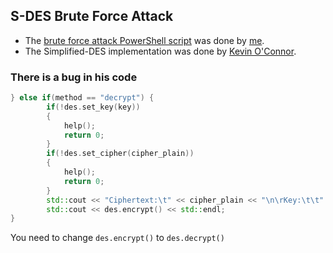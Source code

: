 ## S-DES Brute Force Attack

+ The [brute force attack PowerShell script](https://github.com/tmwatchanan/S-DES-brute-force-attack/blob/master/sdes_attack.ps1) was done by [me](http://github.com/tmwatchanan).
+ The Simplified-DES implementation was done by [Kevin O'Connor](http://kevin.oconnor.mp).

### There is a bug in his code
```cpp
} else if(method == "decrypt") {
		if(!des.set_key(key))
		{
			help();
			return 0;
		}
		if(!des.set_cipher(cipher_plain))
		{
			help();
			return 0;
		}
		std::cout << "Ciphertext:\t" << cipher_plain << "\n\rKey:\t\t" << key << "\n\rPlaintext:\t";
		std::cout << des.encrypt() << std::endl;
}
```
You need to change `des.encrypt()` to `des.decrypt()`
